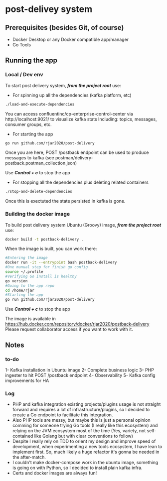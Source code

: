 # post-delivey system

## Prerequisites (besides Git, of course)
- Docker Desktop or any Docker compatible app/manager
- Go Tools

## Running the app

### Local / Dev env
To start post delivery system, ***from the project root*** use:

- For spinning up all the dependencies (kafka platform, etc)
```bash
./load-and-execute-dependencies
```
You can access confluentinc/cp-enterprise-control-center via http://localhost:9021/ to visualize kafka stats
Including: topics, messages, consumer groups, etc.

- For starting the app
```bash
go run github.com/rjar2020/post-delivery
```
Once you are here, POST /postback endpoint can be used to produce messages to kafka (see postman/delivery-postback.postman_collection.json)

Use ***Control + c*** to stop the app

- For stopping all the dependencies plus deleting related containers 
```bash
./stop-and-delete-dependencies
```
Once this is exectuted the state persisted in kafka is gone.

### Building the docker image
To build post delivery system Ubuntu (Groovy) image, ***from the project root*** use:

```bash
docker build -t postback-delivery .
```

When the image is built, you can work there:

```bash
#Entering the image
docker run -it --entrypoint bash postback-delivery
#One manual step for finish go config
source ~/.profile
#Verifying Go install is healthy
go version
#Going to the app repo
cd /home/rjar
#Starting the app
go run github.com/rjar2020/post-delivery
```
Use ***Control + c*** to stop the app

The image is available in https://hub.docker.com/repository/docker/rjar2020/postback-delivery
Please request collaborator access if you want to work with it.

## Notes

### to-do
1- Kafka installation in Ubuntu image
2- Complete business logic
3- PHP ingester to hit POST /postback endpoint
4- Observability
5- Kafka config improvements for HA

### Log
- PHP and kafka integration existing projects/plugins usage is not straight forward and requires a lot of infrastructure/plugins, so I decided to create a Go endpoint to facilitate this integration.
- Also PHP tools are messy, but maybe this is just a personal opinion comming for someone trying Go tools (I really like this ecosystem) and relying on the JVM ecosystem most of the time (Yes, variety, not self-contained like Golang but with clear conventions to follow)
- Despite I really rely on TDD to orient my design and improve speed of development, when experimenting a new tools ecosystem, I have lean to implement first. So, much likely a huge refactor it's gonna be needed in the after-match.
- I couldn't make docker-compose work in the ubuntu image, something is going on with Python, so I decided to install plain kafka infra.
- Certs and docker images are always fun!